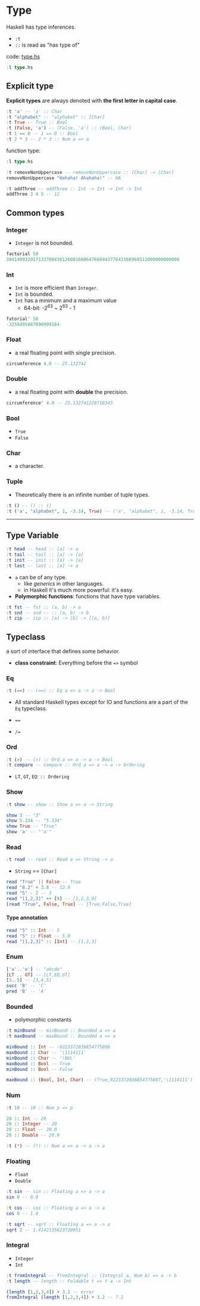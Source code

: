 # Type

Haskell has type inferences.

- `:t`
- `::` is read as "has type of"

code: [type.hs](../examples/basic/type.hs)

```hs
:l type.hs
```

## Explicit type

**Explicit types** are always denoted with **the first letter in capital case**.

```hs
:t 'a' -- 'a' :: Char
:t "alphabet" -- "alphabet" :: [Char]
:t True -- True :: Bool
:t (False, 'a') -- (False, 'a') :: (Bool, Char)
:t 1 == 0 -- 1 == 0 :: Bool
:t 2 * 3 -- 2 * 3 :: Num a => a
```

function type:

```hs
:l type.hs

:t removeNonUppercase -- removeNonUppercase :: [Char] -> [Char]
removeNonUppercase "Hahaha! Ahahaha!" -- HA

:t addThree -- addThree :: Int -> Int -> Int -> Int
addThree 3 4 5 -- 12
```

## Common types

### Integer

- `Integer` is not bounded.

```hs
factorial 50
30414093201713378043612608166064768844377641568960512000000000000
```

### Int

- `Int` is more efficient than `Integer`.
- `Int` is bounded.
- `Int` has a minimum and a maximum value
  - 64-bit: -2<sup>63</sup> ~ 2<sup>63</sup> - 1

```hs
fatorial' 50
-3258495067890909184
```

### Float

- a real floating point with single precision.

```hs
circumference 4.0 -- 25.132742
```

### Double

- a real floating point with **double** the precision.

```hs
circumference' 4.0 -- 25.132741228718345
```

### Bool

- `True`
- `False`

### Char

- a character.

### Tuple

- Theoretically there is an infinite number of tuple types.

```hs
:t () -- () :: ()
:t ('a', "alphabet", 1, -3.14, True) -- ('a', "alphabet", 1, -3.14, True) :: (Num c, Fractional d) => (Char, [Char], c, d, Bool)
```

---

## Type Variable

```hs
:t head -- head :: [a] -> a
:t tail -- tail :: [a] -> [a]
:t init -- init :: [a] -> [a]
:t last -- last :: [a] -> a
```

- `a` can be of any type.
  - like _generics_ in other languages.
  - in Haskell it's much more powerful: it's easy.
- **Polymorphic functions**: functions that have type variables.

```hs
:t fst -- fst :: (a, b) -> a
:t snd -- snd -- :: (a, b) -> b
:t zip -- zip :: [a] -> [b] -> [(a, b)]
```

## Typeclass

a sort of interface that defines some behavior.

- **class constraint**: Everything before the `=>` symbol

### Eq

```hs
:t (==) -- (==) :: Eq a => a -> a -> Bool
```

- All standard Haskell types except for IO and functions are a part of the `Eq` typeclass.

- `==`
- `/=`

### Ord

```hs
:t (>) -- (>) :: Ord a => a -> a -> Bool
:t compare -- compare :: Ord a => a -> a -> Ordering
```

- `LT`, `GT`, `EQ`: `:: Ordering`

### Show

```hs
:t show -- show :: Show a => a -> String
```

```hs
show 3 -- "3"
show 5.334 -- "5.334"
show True -- "True"
show 'a' -- "'a'"
```

### Read

```hs
:t read -- read :: Read a => String -> a
```

- `String` == `[Char]`

```hs
read "True" || False -- True
read "8.2" + 3.8 -- 12.0
read "5" - 2 -- 3
read "[1,2,3]" ++ [9] -- [1,2,3,9]
[read "True", False, True] -- [True,False,True]
```

#### Type annotation

```hs
read "5" :: Int -- 5
read "5" :: Float -- 5.0
read "[1,2,3]" :: [Int] -- [1,2,3]
```

### Enum

```hs
['a'..'e'] -- "abcde"
[LT .. GT] -- [LT,EQ,GT]
[3..5] -- [3,4,5]
succ 'B' -- 'C'
pred 'B' -- 'A'
```

### Bounded

- polymorphic constants

```hs
:t minBound -- minBound :: Bounded a => a
:t maxBound -- maxBound :: Bounded a => a
```

```hs
minBound :: Int -- -9223372036854775808
maxBound :: Char -- '\1114111'
minBound :: Char -- '\NUL'
maxBound :: Bool -- True
minBound :: Bool -- False

maxBound :: (Bool, Int, Char) -- (True,9223372036854775807,'\1114111')
```

### Num

```hs
:t 10 -- 10 :: Num p => p

20 :: Int -- 20
20 :: Integer -- 20
20 :: Float -- 20.0
20 :: Double -- 20.0
```

```hs
:t (*) -- (*) :: Num a => a -> a -> a
```

### Floating

- `Float`
- `Double`

```hs
:t sin -- sin :: Floating a => a -> a
sin 0 -- 0.0

:t cos -- cos :: Floating a => a -> a
cos 0 -- 1.0

:t sqrt -- sqrt :: Floating a => a -> a
sqrt 2 -- 1.4142135623730951
```

### Integral

- `Integer`
- `Int`

```hs
:t fromIntegral -- fromIntegral :: (Integral a, Num b) => a -> b
:t length -- length :: Foldable t => t a -> Int
```

```hs
(length [1,2,3,4]) + 3.2 -- error
fromIntegral (length [1,2,3,4]) + 3.2 -- 7.2
```

